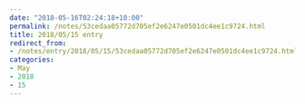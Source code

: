 ```yaml
---
date: "2018-05-16T02:24:18+10:00"
permalink: /notes/53cedaa05772d705ef2e6247e0501dc4ee1c9724.html
title: 2018/05/15 entry
redirect_from:
- /notes/entry/2018/05/15/53cedaa05772d705ef2e6247e0501dc4ee1c9724.html
categories:
- May
- 2018
- 15
---
```

